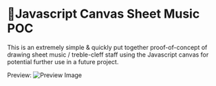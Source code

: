# 🎼Javascript Canvas Sheet Music POC

This is an extremely simple & quickly put together proof-of-concept of drawing sheet music / treble-cleff staff using the Javascript canvas for potential further use in a future project.

Preview:
![Preview Image](https://i.imgur.com/4BUmoii.png)
